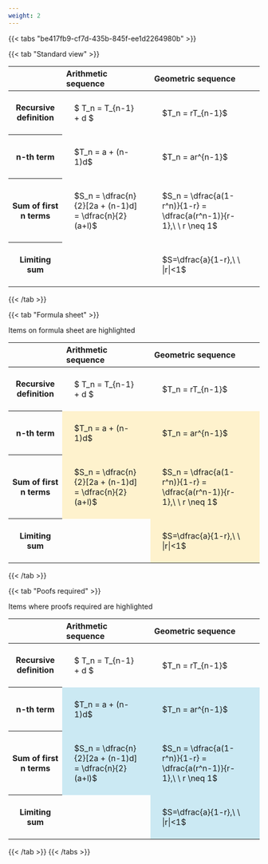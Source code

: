 ```yaml
---
weight: 2
---
```


{{< tabs "be417fb9-cf7d-435b-845f-ee1d2264980b" >}}

{{< tab "Standard view" >}}

<style type="text/css">
#T_4bc58 th.col_heading {
  text-align: left;
  font-size: 1em;
}
#T_4bc58 td {
  text-align: left;
  font-size: 1em;
  padding: 1.5em;
}
</style>
<table id="T_4bc58">
  <thead>
    <tr>
      <th class="blank level0" >&nbsp;</th>
      <th id="T_4bc58_level0_col0" class="col_heading level0 col0" >Arithmetic sequence</th>
      <th id="T_4bc58_level0_col1" class="col_heading level0 col1" >Geometric sequence</th>
    </tr>
  </thead>
  <tbody>
    <tr>
      <th id="T_4bc58_level0_row0" class="row_heading level0 row0" >Recursive definition</th>
      <td id="T_4bc58_row0_col0" class="data row0 col0" >$ T_n = T_{n-1} + d $</td>
      <td id="T_4bc58_row0_col1" class="data row0 col1" >$T_n = rT_{n-1}$</td>
    </tr>
    <tr>
      <th id="T_4bc58_level0_row1" class="row_heading level0 row1" >n-th term</th>
      <td id="T_4bc58_row1_col0" class="data row1 col0" >$T_n = a + (n-1)d$</td>
      <td id="T_4bc58_row1_col1" class="data row1 col1" >$T_n = ar^{n-1}$</td>
    </tr>
    <tr>
      <th id="T_4bc58_level0_row2" class="row_heading level0 row2" >Sum of first n terms</th>
      <td id="T_4bc58_row2_col0" class="data row2 col0" >$S_n = \dfrac{n}{2}[2a + (n-1)d] = \dfrac{n}{2}(a+l)$</td>
      <td id="T_4bc58_row2_col1" class="data row2 col1" >$S_n = \dfrac{a(1-r^n)}{1-r} = \dfrac{a(r^n-1)}{r-1},\ \  r \neq 1$</td>
    </tr>
    <tr>
      <th id="T_4bc58_level0_row3" class="row_heading level0 row3" >Limiting sum</th>
      <td id="T_4bc58_row3_col0" class="data row3 col0" ></td>
      <td id="T_4bc58_row3_col1" class="data row3 col1" >$S=\dfrac{a}{1-r},\ \ |r|<1$</td>
    </tr>
  </tbody>
</table>
{{< /tab >}}

{{< tab "Formula sheet" >}}

Items on formula sheet are highlighted 
<br>
<style type="text/css">
#T_39029 th.col_heading {
  text-align: left;
  font-size: 1em;
}
#T_39029 td {
  text-align: left;
  font-size: 1em;
  padding: 1.5em;
}
#T_39029_row0_col0, #T_39029_row0_col1, #T_39029_row3_col0 {
  background-color: rgba(0,0,0,0);
}
#T_39029_row1_col0, #T_39029_row1_col1, #T_39029_row2_col0, #T_39029_row2_col1, #T_39029_row3_col1 {
  background-color: rgba(255,194,10, 0.2);
}
</style>
<table id="T_39029">
  <thead>
    <tr>
      <th class="blank level0" >&nbsp;</th>
      <th id="T_39029_level0_col0" class="col_heading level0 col0" >Arithmetic sequence</th>
      <th id="T_39029_level0_col1" class="col_heading level0 col1" >Geometric sequence</th>
    </tr>
  </thead>
  <tbody>
    <tr>
      <th id="T_39029_level0_row0" class="row_heading level0 row0" >Recursive definition</th>
      <td id="T_39029_row0_col0" class="data row0 col0" >$ T_n = T_{n-1} + d $</td>
      <td id="T_39029_row0_col1" class="data row0 col1" >$T_n = rT_{n-1}$</td>
    </tr>
    <tr>
      <th id="T_39029_level0_row1" class="row_heading level0 row1" >n-th term</th>
      <td id="T_39029_row1_col0" class="data row1 col0" >$T_n = a + (n-1)d$</td>
      <td id="T_39029_row1_col1" class="data row1 col1" >$T_n = ar^{n-1}$</td>
    </tr>
    <tr>
      <th id="T_39029_level0_row2" class="row_heading level0 row2" >Sum of first n terms</th>
      <td id="T_39029_row2_col0" class="data row2 col0" >$S_n = \dfrac{n}{2}[2a + (n-1)d] = \dfrac{n}{2}(a+l)$</td>
      <td id="T_39029_row2_col1" class="data row2 col1" >$S_n = \dfrac{a(1-r^n)}{1-r} = \dfrac{a(r^n-1)}{r-1},\ \  r \neq 1$</td>
    </tr>
    <tr>
      <th id="T_39029_level0_row3" class="row_heading level0 row3" >Limiting sum</th>
      <td id="T_39029_row3_col0" class="data row3 col0" ></td>
      <td id="T_39029_row3_col1" class="data row3 col1" >$S=\dfrac{a}{1-r},\ \ |r|<1$</td>
    </tr>
  </tbody>
</table>
{{< /tab >}}

{{< tab "Poofs required" >}}

Items where proofs required are highlighted 
<br>
<style type="text/css">
#T_09c45 th.col_heading {
  text-align: left;
  font-size: 1em;
}
#T_09c45 td {
  text-align: left;
  font-size: 1em;
  padding: 1.5em;
}
#T_09c45_row0_col0, #T_09c45_row0_col1, #T_09c45_row3_col0 {
  background-color: rgba(0,0,0,0);
}
#T_09c45_row1_col0, #T_09c45_row1_col1, #T_09c45_row2_col0, #T_09c45_row2_col1, #T_09c45_row3_col1 {
  background-color: rgba(0,150,200, 0.2);
}
</style>
<table id="T_09c45">
  <thead>
    <tr>
      <th class="blank level0" >&nbsp;</th>
      <th id="T_09c45_level0_col0" class="col_heading level0 col0" >Arithmetic sequence</th>
      <th id="T_09c45_level0_col1" class="col_heading level0 col1" >Geometric sequence</th>
    </tr>
  </thead>
  <tbody>
    <tr>
      <th id="T_09c45_level0_row0" class="row_heading level0 row0" >Recursive definition</th>
      <td id="T_09c45_row0_col0" class="data row0 col0" >$ T_n = T_{n-1} + d $</td>
      <td id="T_09c45_row0_col1" class="data row0 col1" >$T_n = rT_{n-1}$</td>
    </tr>
    <tr>
      <th id="T_09c45_level0_row1" class="row_heading level0 row1" >n-th term</th>
      <td id="T_09c45_row1_col0" class="data row1 col0" >$T_n = a + (n-1)d$</td>
      <td id="T_09c45_row1_col1" class="data row1 col1" >$T_n = ar^{n-1}$</td>
    </tr>
    <tr>
      <th id="T_09c45_level0_row2" class="row_heading level0 row2" >Sum of first n terms</th>
      <td id="T_09c45_row2_col0" class="data row2 col0" >$S_n = \dfrac{n}{2}[2a + (n-1)d] = \dfrac{n}{2}(a+l)$</td>
      <td id="T_09c45_row2_col1" class="data row2 col1" >$S_n = \dfrac{a(1-r^n)}{1-r} = \dfrac{a(r^n-1)}{r-1},\ \  r \neq 1$</td>
    </tr>
    <tr>
      <th id="T_09c45_level0_row3" class="row_heading level0 row3" >Limiting sum</th>
      <td id="T_09c45_row3_col0" class="data row3 col0" ></td>
      <td id="T_09c45_row3_col1" class="data row3 col1" >$S=\dfrac{a}{1-r},\ \ |r|<1$</td>
    </tr>
  </tbody>
</table>
{{< /tab >}}
{{< /tabs >}}